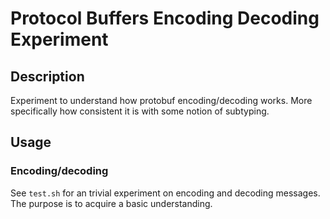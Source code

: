 # Protocol Buffers Encoding Decoding Experiment

## Description

Experiment to understand how protobuf encoding/decoding works.  More
specifically how consistent it is with some notion of subtyping.

## Usage

### Encoding/decoding

See `test.sh` for an trivial experiment on encoding and decoding
messages.  The purpose is to acquire a basic understanding.

